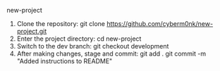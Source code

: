 new-project
1. Clone the repository:
git clone https://github.com/cyberm0nk/new-project.git
2. Enter the project directory:
cd new-project
3. Switch to the dev branch:
git checkout development
4. After making changes, stage and commit:
git add . 
git commit -m "Added instructions to README"
